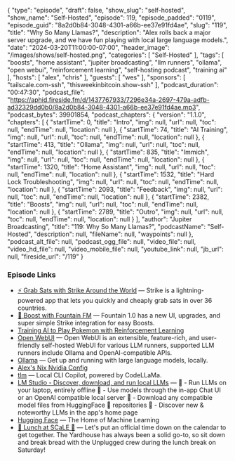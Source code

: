 {
  "type": "episode",
  "draft": false,
  "show_slug": "self-hosted",
  "show_name": "Self-Hosted",
  "episode": 119,
  "episode_padded": "0119",
  "episode_guid": "8a2d0b84-3048-4301-a66b-ee37e91fd4ae",
  "slug": "119",
  "title": "Why So Many Llamas?",
  "description": "Alex rolls back a major server upgrade, and we have fun playing with local large language models.",
  "date": "2024-03-20T11:00:00-07:00",
  "header_image": "/images/shows/self-hosted.png",
  "categories": [
    "Self-Hosted"
  ],
  "tags": [
    "boosts",
    "home assistant",
    "jupiter broadcasting",
    "llm runners",
    "ollama",
    "open webui",
    "reinforcement learning",
    "self-hosting podcast",
    "training ai"
  ],
  "hosts": [
    "alex",
    "chris"
  ],
  "guests": [
    "wes"
  ],
  "sponsors": [
    "tailscale.com-ssh",
    "thisweekinbitcoin.show-ssh"
  ],
  "podcast_duration": "00:47:30",
  "podcast_file": "https://aphid.fireside.fm/d/1437767933/7296e34a-2697-479a-adfb-ad32329dd0b0/8a2d0b84-3048-4301-a66b-ee37e91fd4ae.mp3",
  "podcast_bytes": 39901854,
  "podcast_chapters": {
    "version": "1.1.0",
    "chapters": [
      {
        "startTime": 0,
        "title": "Intro",
        "img": null,
        "url": null,
        "toc": null,
        "endTime": null,
        "location": null
      },
      {
        "startTime": 74,
        "title": "AI Training",
        "img": null,
        "url": null,
        "toc": null,
        "endTime": null,
        "location": null
      },
      {
        "startTime": 413,
        "title": "Ollama",
        "img": null,
        "url": null,
        "toc": null,
        "endTime": null,
        "location": null
      },
      {
        "startTime": 835,
        "title": "Immich",
        "img": null,
        "url": null,
        "toc": null,
        "endTime": null,
        "location": null
      },
      {
        "startTime": 1320,
        "title": "Home Assistant",
        "img": null,
        "url": null,
        "toc": null,
        "endTime": null,
        "location": null
      },
      {
        "startTime": 1532,
        "title": "Hard Lock Troubleshooting",
        "img": null,
        "url": null,
        "toc": null,
        "endTime": null,
        "location": null
      },
      {
        "startTime": 2093,
        "title": "Feedback",
        "img": null,
        "url": null,
        "toc": null,
        "endTime": null,
        "location": null
      },
      {
        "startTime": 2382,
        "title": "Boosts",
        "img": null,
        "url": null,
        "toc": null,
        "endTime": null,
        "location": null
      },
      {
        "startTime": 2789,
        "title": "Outro",
        "img": null,
        "url": null,
        "toc": null,
        "endTime": null,
        "location": null
      }
    ],
    "author": "Jupiter Broadcasting",
    "title": "119: Why So Many Llamas?",
    "podcastName": "Self-Hosted",
    "description": null,
    "fileName": null,
    "waypoints": null
  },
  "podcast_alt_file": null,
  "podcast_ogg_file": null,
  "video_file": null,
  "video_hd_file": null,
  "video_mobile_file": null,
  "youtube_link": null,
  "jb_url": null,
  "fireside_url": "/119"
}


### Episode Links

  * [⚡ Grab Sats with Strike Around the World](https://strike.me/download/ "⚡ Grab Sats with Strike Around the World") — Strike is a lightning-powered app that lets you quickly and cheaply grab sats in over 36 countries. 
  * [🎉 Boost with Fountain FM](https://www.fountain.fm/ "🎉 Boost with Fountain FM") — Fountain 1.0 has a new UI, upgrades, and super simple Strike integration for easy Boosts.
  * [Training AI to Play Pokemon with Reinforcement Learning](https://www.youtube.com/watch?v=DcYLT37ImBY "Training AI to Play Pokemon with Reinforcement Learning")
  * [Open WebUI](https://docs.openwebui.com/ "Open WebUI") — Open WebUI is an extensible, feature-rich, and user-friendly self-hosted WebUI for various LLM runners, supported LLM runners include Ollama and OpenAI-compatible APIs.
  * [Ollama](https://ollama.com/ "Ollama") — Get up and running with large language models, locally.
  * [Alex's Nix Nvidia Config](https://github.com/ironicbadger/nix-config/tree/main/testing "Alex's Nix Nvidia Config")
  * [tlm](https://github.com/yusufcanb/tlm "tlm") — Local CLI Copilot, powered by CodeLLaMa.
  * [LM Studio - Discover, download, and run local LLMs](https://lmstudio.ai/ "LM Studio - Discover, download, and run local LLMs") — 🤖 - Run LLMs on your laptop, entirely offline 👾 - Use models through the in-app Chat UI or an OpenAI compatible local server 📂 - Download any compatible model files from HuggingFace 🤗 repositories 🔭 - Discover new & noteworthy LLMs in the app's home page
  * [Hugging Face](https://huggingface.co/ "Hugging Face") — The Home of Machine Learning 
  * [🍔 Lunch at SCaLE 🍇](http://meetup.com/jupiterbroadcasting "🍔 Lunch at SCaLE 🍇") — Let's put an official time down on the calendar to get together. The Yardhouse has always been a solid go-to, so sit down and break bread with the Unplugged crew during the lunch break on Saturday!


